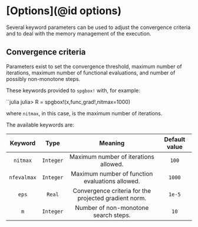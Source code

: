 # [Options](@id options)

Several keyword parameters can be used to adjust the convergence
criteria and to deal with the memory management of the execution.  

## Convergence criteria

Parameters exist to set the convergence threshold, maximum number of
iterations, maximum number of functional evaluations, and number of
possibly non-monotone steps.

These keywords provided to `spgbox!` with, for example:

``julia
julia> R = spgbox!(x,func,grad!,nitmax=1000)


where `nitmax`, in this case, is the maximum number of iterations.

The available keywords are:

| Keyword       | Type          |Meaning        | Default value  |
|:-------------:|:-------------:|:-------------:|:--------------:|
| `nitmax`      | `Integer` | Maximum number of iterations allowed. | `100` |
| `nfevalmax`   | `Integer` | Maximum number of function evaluations allowed. | `1000` |
| `eps`         | `Real` | Convergence criteria for the projected gradient norm. | `1e-5` |
| `m`           | `Integer` | Number of non-monotone search steps.  | `10` |


